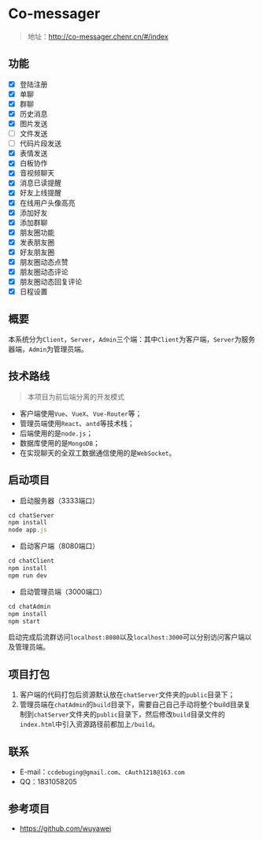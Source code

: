 # Co-messager

> 地址：http://co-messager.chenr.cn/#/index

## 功能
- [x] 登陆注册
- [x] 单聊
- [x] 群聊
- [x] 历史消息
- [x] 图片发送
- [ ] 文件发送
- [ ] 代码片段发送
- [x] 表情发送
- [x] 白板协作
- [x] 音视频聊天
- [x] 消息已读提醒
- [x] 好友上线提醒
- [x] 在线用户头像高亮
- [x] 添加好友
- [x] 添加群聊
- [x] 朋友圈功能
- [x] 发表朋友圈
- [x] 好友朋友圈
- [x] 朋友圈动态点赞
- [x] 朋友圈动态评论
- [x] 朋友圈动态回复评论
- [x] 日程设置

## 概要

本系统分为`Client`，`Server`，`Admin`三个端：其中`Client`为客户端，`Server`为服务器端，`Admin`为管理员端。

## 技术路线

> 本项目为前后端分离的开发模式

- 客户端使用`Vue`、`VueX`、`Vue-Router`等；
- 管理员端使用`React`、`antd`等技术栈；
- 后端使用的是`node.js`；
- 数据库使用的是`MongoDB`；
- 在实现聊天的全双工数据通信使用的是`WebSocket`。

## 启动项目

- 启动服务器（3333端口）
```javascript
cd chatServer
npm install
node app.js
```

- 启动客户端（8080端口）
```javascript
cd chatClient
npm install
npm run dev
```

- 启动管理员端（3000端口）
```javascript
cd chatAdmin
npm install
npm start
```

启动完成后流群访问`localhost:8080`以及`localhost:3000`可以分别访问客户端以及管理员端。

## 项目打包

1. 客户端的代码打包后资源默认放在`chatServer`文件夹的`public`目录下；
2. 管理员端在`chatAdmin`的`build`目录下，需要自己自己手动将整个build目录复制到`chatServer`文件夹的`public`目录下，然后修改`build`目录文件的`index.html`中引入资源路径前都加上`/build`。

## 联系

- E-mail：`ccdebuging@gmail.com`、`cAuth1218@163.com`
- QQ：1831058205

## 参考项目

- https://github.com/wuyawei


